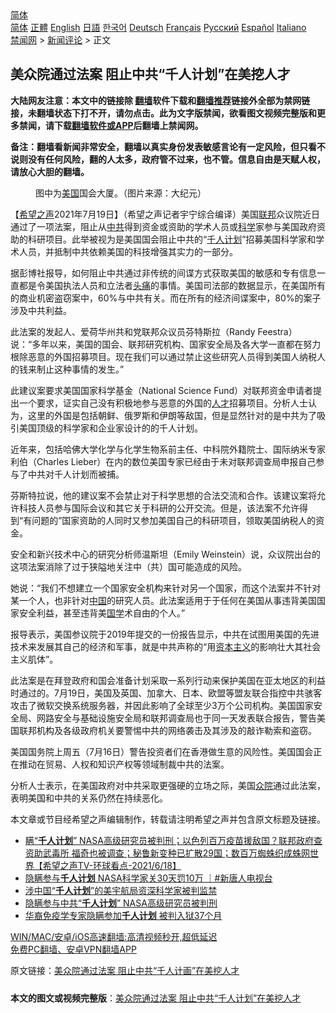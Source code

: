 <!-- 面包屑导航 --> <div class="breadcrumb"><!-- GTranslate: https://gtranslate.io/ -->  <div class="switcher notranslate">  <div class="selected">  <a href="#" onclick="return false;"> 简体</a>  </div>  <div class="option">  <a href="https://www.bannedbook.org" onclick="doGTranslate('zh-CN|zh-CN');jQuery('div.switcher div.selected a').html(jQuery(this).html());return false;" title="简体中文" class="nturl selected"> 简体</a>  <a href="https://www.bannedbook.org/zh-tw/" onclick="doGTranslate('zh-CN|zh-TW');jQuery('div.switcher div.selected a').html(jQuery(this).html());return false;" title="繁體中文" class="nturl"> 正體</a>  <a href="https://www.bannedbook.org/en/" onclick="doGTranslate('zh-CN|en');jQuery('div.switcher div.selected a').html(jQuery(this).html());return false;" title="English" class="nturl"> English</a>  <a href="https://www.bannedbook.org/ja/" onclick="doGTranslate('zh-CN|ja');jQuery('div.switcher div.selected a').html(jQuery(this).html());return false;" title="日本語" class="nturl"> 日語</a>  <a href="https://www.bannedbook.org/ko/" onclick="doGTranslate('zh-CN|ko');jQuery('div.switcher div.selected a').html(jQuery(this).html());return false;" title="한국어" class="nturl"> 한국어</a>  <a href="https://www.bannedbook.org/de/" onclick="doGTranslate('zh-CN|de');jQuery('div.switcher div.selected a').html(jQuery(this).html());return false;" title="Deutsch" class="nturl"> Deutsch</a>  <a href="https://www.bannedbook.org/fr/" onclick="doGTranslate('zh-CN|fr');jQuery('div.switcher div.selected a').html(jQuery(this).html());return false;" title="Français" class="nturl"> Français</a>  <a href="https://www.bannedbook.org/ru/" onclick="doGTranslate('zh-CN|ru');jQuery('div.switcher div.selected a').html(jQuery(this).html());return false;" title="Русский" class="nturl"> Русский</a>  <a href="https://www.bannedbook.org/es/" onclick="doGTranslate('zh-CN|es');jQuery('div.switcher div.selected a').html(jQuery(this).html());return false;" title="Español" class="nturl"> Español</a>  <a href="https://www.bannedbook.org/it/" onclick="doGTranslate('zh-CN|it');jQuery('div.switcher div.selected a').html(jQuery(this).html());return false;" title="Italiano" class="nturl"> Italiano</a>  </div>  </div>      <div class='breadcrumb-sub'><!-- Breadcrumb NavXT 6.3.0 --> <a href="https://www.bannedbook.org/" class="home">禁闻网</a> &gt; <a href="https://www.bannedbook.org/bnews/comments/" class="category">新闻评论</a> &gt; 正文</div></div><h2>美众院通过法案 阻止中共“千人计划”在美挖人才</h2> <p class="notice"><b>大陆网友注意：本文中的链接除 <a href="https://github.com/bannedbook/fanqiang" >翻墙</a>软件下载和<a href="https://github.com/killgcd/justmysocks/blob/master/README.md">翻墙推荐</a>链接外全部为禁网链接，未翻墙状态下打不开，请勿点击。此为文字版禁闻，欲看图文视频完整版和更多禁闻，请下载<a href="https://github.com/bannedbook/fanqiang">翻墙软件或APP</a>后翻墙上禁闻网。</p><p>备注：翻墙看新闻非常安全，翻墙以真实身份发表敏感言论有一定风险，但只看不说则没有任何风险，翻的人太多，政府管不过来，也不管。信息自由是天赋人权，请放心大胆的翻墙。</b></p>  <div class="entry"> <figure> <p><figcaption>图中为<a href="https://www.bannedbook.org/bnews/tag/%e7%be%8e%e5%9b%bd/" class="st_tag internal_tag" rel="tag" title="标签 美国 下的日志">美国</a>国会大厦。（图片来源：大纪元）</figcaption></figure> <p>【<span class='wp_keywordlink_affiliate'><a href="https://www.soundofhope.org" title="希望之声" target="_blank">希望之声</a></span>2021年7月19日】（希望之声记者宇宁综合编译）美国<a href="https://www.bannedbook.org/bnews/tag/%E8%81%94%E9%82%A6/" class="st_tag internal_tag" rel="tag" title="标签 联邦 下的日志">联邦</a>众议院近日通过了一项法案，阻止从<a href="https://www.bannedbook.org/bnews/tag/%e4%b8%ad%e5%85%b1/" class="st_tag internal_tag" rel="tag" title="标签 中共 下的日志">中共</a>得到资金或资助的学术人员或<span class='wp_keywordlink'><a href="https://www.bannedbook.org/forum11/topic309.html" title="禁片：“科学”的棍子" target="_blank">科学</a></span>家参与美国政府资助的科研项目。此举被视为是美国国会阻止中共的“<a href="https://www.bannedbook.org/bnews/tag/%E5%8D%83%E4%BA%BA%E8%AE%A1%E5%88%92/" class="st_tag internal_tag" rel="tag" title="标签 千人计划 下的日志">千人计划</a>”招募美国科学家和学术人员，并抵制中共依赖美国的科技增强其实力的一部分。</p> <p>据彭博社报导，如何阻止中共通过非传统的间谍方式获取美国的敏感和专有信息一直都是令美国执法人员和立法者<a href="https://www.bannedbook.org/bnews/tag/%e5%a4%b4%e7%97%9b/" class="st_tag internal_tag" rel="tag" title="标签 头痛 下的日志">头痛</a>的事情。美国司法部的数据显示，在美国所有的商业机密盗窃案中，60%与中共有关。而在所有的经济间谍案中，80%的案子涉及中共利益。</p> <p>此法案的发起人、爱荷华州共和党联邦众议员芬特斯拉（Randy Feestra）说：“多年以来，美国的国会、联邦研究机构、国家安全局及各大学一直都在努力根除恶意的外国招募项目。现在我们可以通过禁止这些研究人员得到美国人纳税人的钱来制止这种事情的发生。” </p>  <p>此建议案要求美国国家科学基金（National Science Fund）对联邦资金申请者提出一个要求，证实自己没有积极地参与恶意的外国的<a href="https://www.bannedbook.org/bnews/tag/%E4%BA%BA%E6%89%8D/" class="st_tag internal_tag" rel="tag" title="标签 人才 下的日志">人才</a>招募项目。分析人士认为，这里的外国是包括朝鲜、俄罗斯和伊朗等敌国，但是显然针对的是中共为了吸引美国顶级的科学家和企业家设计的的千人计划。</p> <p>近年来，包括哈佛大学化学与化学生物系前主任、中科院外籍院士、国际纳米专家利伯（Charles Lieber）在内的数位美国专家已经由于未对联邦调查局申报自己参与了中共对千人计划而被捕。</p> <p>芬斯特拉说，他的建议案不会禁止对于科学思想的合法交流和合作。该建议案将允许科技人员参与国际会议和其它关于科研的公开交流。但是，该法案不允许得到“有问题的”国家资助的人同时又参加美国自己的科研项目，领取美国纳税人的资金。</p>  <p>安全和新兴技术中心的研究分析师温斯坦（Emily Weinstein）说，众议院出台的这项法案消除了过于狭隘地关注中（共）国可能造成的风险。</p> <p>她说：“我们不想建立一个国家安全机构来针对另一个国家，而这个法案并不针对某一个人，也非针对<span class='wp_keywordlink_affiliate'><a href="https://www.bannedbook.org/" title="中国" target="_blank">中国</a></span>的研究人员。此法案适用于于任何在美国从事违背美国国家安全利益，甚至违背美<span class='wp_keywordlink'><a href="https://www.bannedbook.org/forum24/" title="国学传统文化禁书" target="_blank">国学</a></span>术自由的个人。”</p> <p>报导表示，美国参议院于2019年提交的一份报告显示，中共在试图用美国的先进技术来发展其自己的经济和军事，就是中共声称的“用<span class='wp_keywordlink'><a href="https://www.bannedbook.org/forum2/topic920.html" title="资本主义与自由" target="_blank">资本主义</a></span>的影响壮大其社会主义肌体”。</p>  <p>此法案是在拜登政府和国会准备计划采取一系列行动来保护美国在亚太地区的利益时通过的。7月19日，美国及英国、加拿大、日本、欧盟等盟友联合指控中共骇客攻击了微软交换系统服务器，并因此影响了全球至少3万个公司机构。美国国家安全局、网路安全与基础设施安全局和联邦调查局也于同一天发表联合报告，警告美国联邦机构及各级政府机关要警惕中共的网络袭击及其涉及的敲诈勒索和盗窃。</p> <p>美国国务院上周五（7月16日）警告投资者们在香港做生意的风险性。美国国会正在推动在贸易、人权和知识产权等领域制裁中共的法案。</p> <p>分析人士表示，在美国政府对中共采取更强硬的立场之际，美国<a href="https://www.bannedbook.org/bnews/tag/%E4%BC%97%E9%99%A2/" class="st_tag internal_tag" rel="tag" title="标签 众院 下的日志">众院</a>通过此法案，表明美国和中共的关系仍然在持续恶化。 </p>  <p>本文章或节目经希望之声编辑制作，转载请注明希望之声并包含原文标题及链接。 </p> <ul class='op-related-articles' title='相关阅读'> <li><a href='https://www.bannedbook.org/bnews/comments/20210619/1569627.html' target='_blank'>瞒“<b>千人计划</b>” NASA高级研究员被判刑；以色列百万疫苗援敌国？联邦政府查资助武毒所 福奇也被调查；秘鲁新变种已扩散29国；数百万蜘蛛织成蛛网世界【希望之声TV-环球看点-2021/6/18】</a></li> <li><a href='https://www.bannedbook.org/bnews/bannedvideo/20210618/1569321.html' target='_blank'>隐瞒参与<b>千人计划</b> NASA科学家关30天罚10万 ｜#新唐人电视台</a></li> <li><a href='https://www.bannedbook.org/bnews/headline/20210618/1569074.html' target='_blank'>涉中国“<b>千人计划</b>”的美宇航局资深科学家被判监禁</a></li> <li><a href='https://www.bannedbook.org/bnews/comments/20210618/1568991.html' target='_blank'>隐瞒参与中共“<b>千人计划</b>” NASA高级研究员被判刑</a></li> <li><a href='https://www.bannedbook.org/bnews/worldnews/20210515/1547005.html' target='_blank'>华裔免疫学专家隐瞒参加<b>千人计划</b> 被判入狱37个月</a></li> </ul> <p class="texttj"> <a href="https://github.com/bannedbook/fanqiang/wiki/V2ray%E6%9C%BA%E5%9C%BA" target="_blank">WIN/MAC/安卓/iOS高速翻墙:高清视频秒开,超低延迟</a><br/> <a href="https://github.com/bannedbook/fanqiang/wiki/%E7%A6%81%E9%97%BB%E7%BD%91%E5%AE%89%E5%8D%93%E7%BF%BB%E5%A2%99%E6%96%B0%E9%97%BBAPP" target="_blank">免费PC翻墙、安卓VPN翻墙APP</a></p><p>原文链接：<a class="src_link"  href="https://www.soundofhope.org/post/527261" target="_blank">美众院通过法案 阻止中共“千人计画”在美挖人才</a></p><a name='sharetosocial'></a>  <div style="margin-bottom:5px;padding-bottom:5px;clear:both"> <div id="archive-pix-1" class="banner-ads"> <!-- AuctionX Display platform tag START --> <div id="26318x728x90x621x_ADSLOT2" clicktrack="%%CLICK_URL_ESC%%"></div> <!-- AuctionX Display platform tag END --> </div> <div id="archive-pix-2" class="banner-ads"> <!-- AuctionX Display platform tag START --> <div id="26315x300x250x621x_ADSLOT2" clicktrack="%%CLICK_URL_ESC%%"></div> <!-- AuctionX Display platform tag END --> </div> </div>  <div id="archive-pix-1" class="banner-ads"> <!-- AuctionX Display platform tag START --> <div id="26318x728x90x621x_ADSLOT3" clicktrack="%%CLICK_URL_ESC%%"></div> <!-- AuctionX Display platform tag END --> </div> <div><b>本文的图文或视频完整版</b>：<a href='https://www.bannedbook.org/bnews/comments/20210720/1590606.html'>美众院通过法案 阻止中共“千人计划”在美挖人才</a></div>  </div><!--END ENTRY--> 